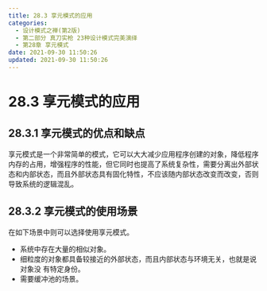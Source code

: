 ```yaml
---
title: 28.3 享元模式的应用
categories: 
  - 设计模式之禅(第2版)
  - 第二部分 真刀实枪 23种设计模式完美演绎
  - 第28章 享元模式
date: 2021-09-30 11:50:26
updated: 2021-09-30 11:50:26
---
```

# 28.3 享元模式的应用
## 28.3.1 享元模式的优点和缺点
享元模式是一个非常简单的模式，它可以大大减少应用程序创建的对象，降低程序内存的占用，增强程序的性能，但它同时也提高了系统复杂性，需要分离出外部状态和内部状态，而且外部状态具有固化特性，不应该随内部状态改变而改变，否则导致系统的逻辑混乱。

## 28.3.2 享元模式的使用场景
在如下场景中则可以选择使用享元模式。
- 系统中存在大量的相似对象。
- 细粒度的对象都具备较接近的外部状态，而且内部状态与环境无关，也就是说对象没 有特定身份。
- 需要缓冲池的场景。

